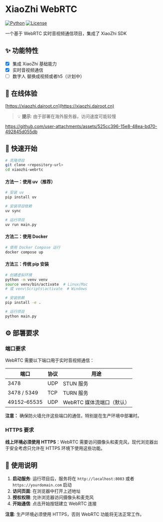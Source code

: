 # XiaoZhi WebRTC

[![Python](https://img.shields.io/badge/Python-3.9+-blue.svg)](https://www.python.org/)
[![License](https://img.shields.io/badge/license-MIT-green.svg)](LICENSE)

一个基于 WebRTC 实时音视频通信项目，集成了 XiaoZhi SDK 

## ✨ 功能特性

- [x] 集成 XiaoZhi 基础能力
- [x] 实时音视频通信
- [ ] 数字人 替换成视频或者h5（计划中）

## 🎯  在线体验

[https://xiaozhi.dairoot.cn](https://xiaozhi.dairoot.cn)

> 💡 **提示**: 由于部署在海外服务器，访问速度可能较慢


https://github.com/user-attachments/assets/525cc396-15e8-48ea-bd70-492845d055db

## 🚀 快速开始

```bash
# 克隆项目
git clone <repository-url>
cd xiaozhi-webrtc
```

#### 方法一：使用 uv（推荐）

```bash
# 安装 uv
pip install uv

# 安装项目依赖
uv sync

# 运行项目
uv run main.py
```

#### 方法二：使用 Docker

```bash
# 使用 Docker Compose 运行
docker compose up
```

#### 方法三：传统 pip 安装

```bash
# 创建虚拟环境
python -m venv venv
source venv/bin/activate  # Linux/Mac
# 或 venv\Scripts\activate  # Windows

# 安装依赖
pip install -e .

# 运行项目
python main.py
```

## ⚙️ 部署要求

### 端口要求

WebRTC 需要以下端口用于实时音视频通信：

| 端口 | 协议 | 用途 |
|------|------|------|
| 3478 | UDP | STUN 服务 |
| 3478 / 5349 | TCP | TURN 服务 |
| 49152–65535 | UDP | WebRTC 媒体流端口（默认） |

**注意：** 确保防火墙允许这些端口的通信，特别是在生产环境中部署时。

### HTTPS 要求

**线上环境必须使用 HTTPS**：WebRTC 需要访问摄像头和麦克风，现代浏览器出于安全考虑只允许在 HTTPS 环境下使用这些功能。

## 📖 使用说明

1. **启动服务**: 运行项目后，服务将在 `http://localhost:8083` 或者 `https://yourdomain.com`  启动
2. **访问页面**: 在浏览器中打开上述地址
3. **授权权限**: 允许浏览器访问摄像头和麦克风
4. **开始通信**: 点击开始按钮建立 WebRTC 连接

**注意**: 生产环境必须使用 HTTPS，否则 WebRTC 功能将无法正常工作。
